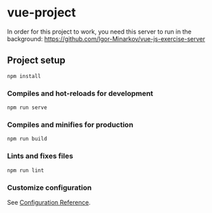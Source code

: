 # vue-project

In order for this project to work, you need this server to run in the background:
https://github.com/Igor-Minarkov/vue-js-exercise-server

## Project setup
```
npm install
```

### Compiles and hot-reloads for development
```
npm run serve
```

### Compiles and minifies for production
```
npm run build
```

### Lints and fixes files
```
npm run lint
```

### Customize configuration
See [Configuration Reference](https://cli.vuejs.org/config/).
